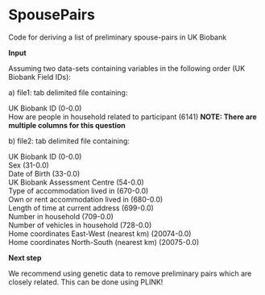 # SpousePairs
Code for deriving a list of preliminary spouse-pairs in UK Biobank

<b>Input</b>

Assuming two data-sets containing variables in the following order (UK Biobank Field IDs):

a) file1: tab delimited file containing: <br>

UK Biobank ID (0-0.0) <br>
How are people in household related to participant (6141) <b> NOTE: There are multiple columns for this question </b> <br>

b) file2: tab delimited file containing: <br>

UK Biobank ID (0-0.0) <br>
Sex (31-0.0) <br>
Date of Birth (33-0.0) <br>
UK Biobank Assessment Centre (54-0.0) <br>
Type of accommodation lived in (670-0.0) <br>
Own or rent accommodation lived in (680-0.0) <br>
Length of time at current address (699-0.0) <br>
Number in household (709-0.0) <br>
Number of vehicles in household (728-0.0) <br>
Home coordinates East-West (nearest km) (20074-0.0) <br>
Home coordinates North-South (nearest km) (20075-0.0) <br>

<b> Next step </b>

We recommend using genetic data to remove preliminary pairs which are closely related. This can be done using PLINK!

